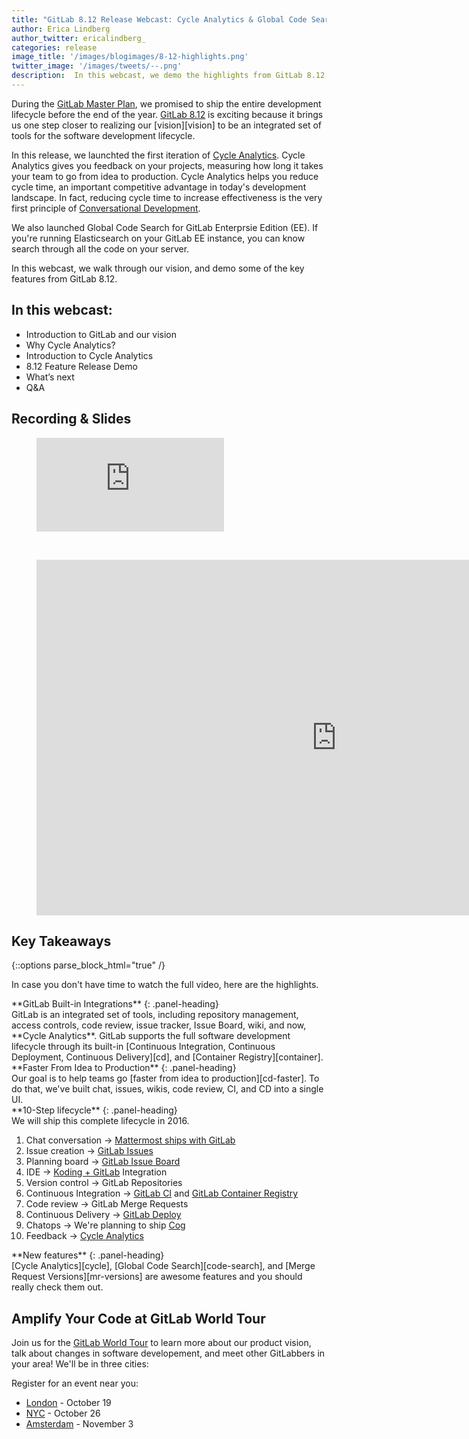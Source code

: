 ```yaml
---
title: "GitLab 8.12 Release Webcast: Cycle Analytics & Global Code Search"
author: Erica Lindberg
author_twitter: ericalindberg_ 
categories: release
image_title: '/images/blogimages/8-12-highlights.png'
twitter_image: '/images/tweets/--.png'
description:  In this webcast, we demo the highlights from GitLab 8.12
---
```


During the [GitLab Master Plan][masterplan], we promised to ship the entire development lifecycle before the end of the year. [GitLab 8.12][8.12] is 
exciting because it brings us one step closer to realizing our [vision][vision] to be an integrated set of tools for the software development lifecycle.

In this release, we launchted the first iteration of [Cycle Analytics][cycle]. Cycle Analytics gives you 
feedback on your projects, measuring how long it takes your team to go from idea to production. Cycle Analytics helps you
reduce cycle time, an important competitive advantage in today's development landscape. In fact, reducing cycle time to increase effectiveness is the
very first principle of [Conversational Development][condev]. 

We also launched Global Code Search for GitLab Enterprsie Edition (EE). If you're running Elasticsearch on your 
GitLab EE instance, you can know search through all the code on your server.

In this webcast, we walk through our vision, and demo some of the key features from GitLab 8.12.

<!-- more -->

## In this webcast: 

- Introduction to GitLab and our vision
- Why Cycle Analytics?
- Introduction to Cycle Analytics 
- 8.12 Feature Release Demo
- What’s next 
- Q&A

## Recording & Slides

<figure class="video_container">
  <iframe src="https://www.youtube.com/embed/EhiZdlkcNLI" frameborder="0" allowfullscreen="true"> </iframe>
</figure>

<br>

<figure class="video_container">
<iframe src="https://docs.google.com/presentation/d/1ghixhx1EyCtDbBgW5ejZkkamNhlKAenGfCRS_9DDKBE/embed?start=false&loop=false&delayms=3000" frameborder="0" width="960" height="569" allowfullscreen="true" mozallowfullscreen="true" webkitallowfullscreen="true"></iframe>
</figure>

## Key Takeaways

{::options parse_block_html="true" /}

In case you don't have time to watch the full video, here are the highlights. 

<div class="panel panel-gitlab">
**GitLab Built-in Integrations** 
{: .panel-heading}
<div class="panel-body">
GitLab is an integrated set of tools, including repository management, access controls, code review, issue tracker, Issue Board, wiki, and now, **Cycle Analytics**. GitLab supports the full software development lifecycle through its built-in [Continuous Integration, Continuous Deployment, Continuous Delivery][cd], and [Container Registry][container].
</div>
</div>

<div class="panel panel-success">
**Faster From Idea to Production**
{: .panel-heading}
<div class="panel-body">
Our goal is to help teams go [faster from idea to production][cd-faster]. To do that, we've built chat, issues, wikis, code review, CI, and CD into a single UI. 
</div>
</div>

<div class="panel panel-gitlab-purple">
**10-Step lifecycle**
{: .panel-heading}
<div class="panel-body">
We will ship this complete lifecycle in 2016.

1. Chat conversation &#8594; [Mattermost ships with GitLab][mattermost]
1. Issue creation &#8594; [GitLab Issues][issue]
1. Planning board &#8594; [GitLab Issue Board]
1. IDE &#8594; [Koding + GitLab][koding] Integration
1. Version control &#8594; GitLab Repositories
1. Continuous Integration &#8594; [GitLab CI][ci] and [GitLab Container Registry][container]
1. Code review &#8594; GitLab Merge Requests
1. Continuous Delivery &#8594; [GitLab Deploy][cd]
1. Chatops &#8594; We're planning to ship [Cog]
1. Feedback &#8594; [Cycle Analytics][cycle]
</div>
</div>

<div class="panel panel-info">
**New features**
{: .panel-heading}
<div class="panel-body">
[Cycle Analytics][cycle], [Global Code Search][code-search], and [Merge Request Versions][mr-versions] are awesome features and you should really check them out. 
</div>
</div>

## Amplify Your Code at GitLab World Tour

Join us for the [GitLab World Tour][world-tour] to learn more about our product vision, talk about changes in software developement, and meet
other GitLabbers in your area! We'll be in three cities:

Register for an event near you: 

- [London][london] - October 19
- [NYC][nyc] - October 26
- [Amsterdam][amsterdam] - November 3

<!-- identifiers -->

[8.12]: /2016/09/22/gitlab-8-12-released/
[amsterdam]: https://gitlabworldtouramsterdam.splashthat.com/
[cd-faster]: /2016/08/05/continuous-integration-delivery-and-deployment-with-gitlab/#from-idea-to-production-with-gitlab
[cd]: /2016/08/05/continuous-integration-delivery-and-deployment-with-gitlab/
[ci]: /gitlab-ci/
[code-search]: https://about.gitlab.com/2016/09/22/gitlab-8-12-released/#global-code-search-ee
[cog]: https://gitlab.com/gitlab-org/omnibus-gitlab/issues/1412
[condev]: https://about.gitlab.com/2016/09/14/gitlab-live-event-recap/#convdev
[container]: /2016/05/23/gitlab-container-registry/
[cycle]: https://about.gitlab.com/2016/09/21/cycle-analytics-feature-highlight/
[GitLab Issue Board]: /solutions/issueboard/
[gitlab-vision]: /direction/#vision
[issue-board-launch]: /2016/08/22/announcing-the-gitlab-issue-board/
[issue]: /2016/03/03/start-with-an-issue/
[koding]: /2016/07/26/koding-and-gitlab-integrated/
[london]: https://gitlabworldtourlondon.splashthat.com/
[masterplan]: 2016/09/13/gitlab-master-plan/
[mattermost]: /2015/08/18/gitlab-loves-mattermost/
[mr-versions]: 2016/09/22/gitlab-8-12-released/#merge-request-versions
[nyc]: https://gitlabworldtournyc.splashthat.com/
[Sid Sijbrandij]: https://twitter.com/sytses
[world-tour]: /2016/09/28/world-tour-amplify-your-code/

<style>
.panel-gitlab {
  border-color: rgba(252,163,38,.3);
}
.panel-gitlab > .panel-heading {
  color: rgb(226,67,41);
  background-color: rgba(252,163,38,.3);
  border-color: rgba(252,163,38,.3);
}
.panel-gitlab-purple {
  border-color: rgba(107,79,187,.3);
}
.panel-gitlab-purple > .panel-heading {
  color: rgb(107,79,187);
  background-color: rgba(107,79,187,.3);
  border-color: rgba(107,79,187,.3);
}
</style>
